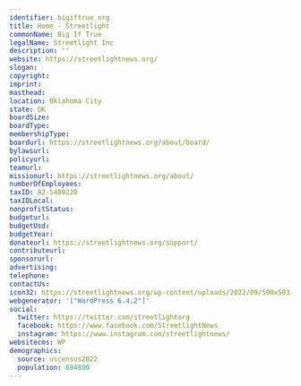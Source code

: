 ```yaml
---
identifier: bigiftrue_org
title: Home - Streetlight
commonName: Big If True
legalName: Streetlight Inc
description: ''
website: https://streetlightnews.org/
slogan:
copyright:
imprint:
masthead:
location: Oklahoma City
state: OK
boardSize:
boardType:
membershipType:
boardurl: https://streetlightnews.org/about/board/
bylawsurl:
policyurl:
teamurl:
missionurl: https://streetlightnews.org/about/
numberOfEmployees:
taxID: 82-5409220
taxIDLocal:
nonprofitStatus:
budgeturl:
budgetUsd:
budgetYear:
donateurl: https://streetlightnews.org/support/
contributeurl:
sponsorurl:
advertising:
telephone:
contactUs:
icon32: https://streetlightnews.org/wp-content/uploads/2022/09/500x503-SL-Logo-150x150.png
webgenerator: '["WordPress 6.4.2"]'
social:
  twitter: https://twitter.com/streetlightorg
  facebook: https://www.facebook.com/StreetlightNews
  instagram: https://www.instagram.com/streetlightnews/
websitecms: WP
demographics:
  source: uscensus2022
  population: 694800
---
```


